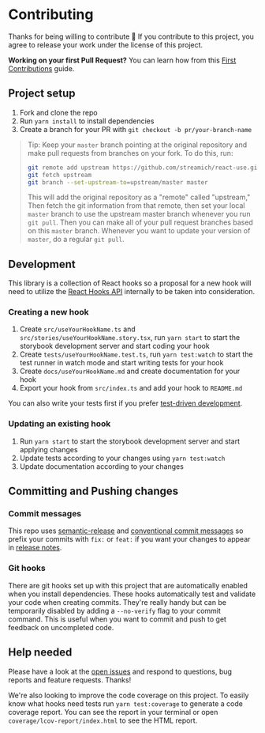 # Contributing

Thanks for being willing to contribute 🙌 If you contribute to this project, you agree to release your work under the license of this project.

**Working on your first Pull Request?** You can learn how from this [First Contributions](https://github.com/firstcontributions/first-contributions)  guide.

## Project setup

1. Fork and clone the repo
1. Run `yarn install` to install dependencies
1. Create a branch for your PR with `git checkout -b pr/your-branch-name`

> Tip: Keep your `master` branch pointing at the original repository and make
> pull requests from branches on your fork. To do this, run:
>
> ```sh
> git remote add upstream https://github.com/streamich/react-use.git
> git fetch upstream
> git branch --set-upstream-to=upstream/master master
> ```
>
> This will add the original repository as a "remote" called "upstream," Then
> fetch the git information from that remote, then set your local `master`
> branch to use the upstream master branch whenever you run `git pull`. Then you
> can make all of your pull request branches based on this `master` branch.
> Whenever you want to update your version of `master`, do a regular `git pull`.

## Development

This library is a collection of React hooks so a proposal for a new hook will need to utilize the [React Hooks API](https://reactjs.org/docs/hooks-reference.html) internally to be taken into consideration.

### Creating a new hook

1. Create `src/useYourHookName.ts` and `src/stories/useYourHookName.story.tsx`, run `yarn start` to start the storybook development server and start coding your hook
1. Create `tests/useYourHookName.test.ts`, run `yarn test:watch` to start the test runner in watch mode and start writing tests for your hook
1. Create `docs/useYourHookName.md` and create documentation for your hook
1. Export your hook from `src/index.ts` and add your hook to `README.md`

You can also write your tests first if you prefer [test-driven development](https://en.wikipedia.org/wiki/Test-driven_development).

### Updating an existing hook

1. Run `yarn start` to start the storybook development server and start applying changes
2. Update tests according to your changes using `yarn test:watch`
3. Update documentation according to your changes

## Committing and Pushing changes

### Commit messages

This repo uses [semantic-release](https://github.com/semantic-release/semantic-release) and [conventional commit messages](https://conventionalcommits.org) so prefix your commits with `fix:` or `feat:` if you want your changes to appear in [release notes](https://github.com/streamich/react-use/blob/master/CHANGELOG.md).

### Git hooks

There are git hooks set up with this project that are automatically enabled
when you install dependencies. These hooks automatically test and validate your code when creating commits. They're really handy but can be temporarily disabled by adding a `--no-verify` flag to your commit command. This is useful when you want to commit and push to get feedback on uncompleted code.

## Help needed

Please have a look at the [open issues](https://github.com/streamich/react-use/issues) and respond to questions, bug reports and feature requests. Thanks!

We're also looking to improve the code coverage on this project. To easily know what hooks need tests run `yarn test:coverage` to generate a code coverage report. You can see the report in your terminal or open `coverage/lcov-report/index.html` to see the HTML report.
